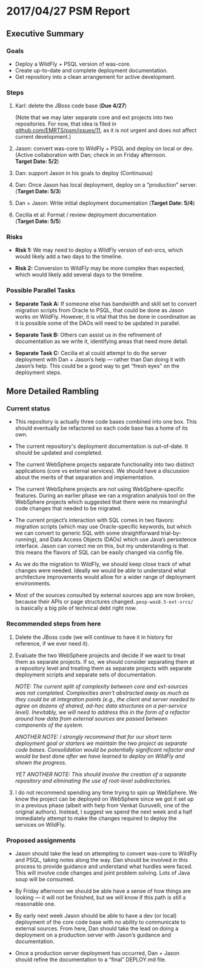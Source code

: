 # 2017/04/27 PSM Report
## Executive Summary

### Goals
- Deploy a WildFly + PSQL version of was-core.
- Create up-to-date and complete deployment documentation.
- Get repository into a clean arrangement for active development.

### Steps
1. Karl: delete the JBoss code base (**Due&nbsp;4/27**)

     (Note that we may later separate core and ext projects into two
     repositories.  For now, that idea is filed in
     [github.com/EMRTS/psm/issues/11](https://github.com/EMRTS/psm/issues/11),
     as it is not urgent and does not affect current development.)

2. Jason: convert was-core to WildFly + PSQL and deploy on local or
   dev.  (Active collaboration with Dan; check in on Friday
   afternoon.  **Target&nbsp;Date:&nbsp;5/2**)

3. Dan: support Jason in his goals to deploy (Continuous)

4. Dan: Once Jason has local deployment, deploy on a “production”
   server. (**Target&nbsp;Date:&nbsp;5/3**)

5. Dan + Jason: Write initial deployment documentation 
   (**Target&nbsp;Date:&nbsp;5/4**)

6. Cecilia et al: Format / review deployment documentation (**Target&nbsp;Date:&nbsp;5/5**)

### Risks

- **Risk 1:** We may need to deploy a WildFly version of ext-srcs,
  which would likely add a two days to the timeline.

- **Risk 2:** Conversion to WildFly may be more complex than expected,
  which would likely add several days to the timeline.

### Possible Parallel Tasks

- **Separate Task A:** If someone else has bandwidth and skill set
  to convert migration scripts from Oracle to PSQL, that could be done
  as Jason works on WildFly.  However, it is vital that this be done in
  coordination as it is possible some of the DAOs will need to be
  updated in parallel.

- **Separate Task B:** Others can assist us in the refinement of
  documentation as we write it, identifying areas that need more
  detail.

- **Separate Task C:** Cecilia et al could attempt to do the server deployment
  with Dan + Jason’s help — rather than Dan doing it with Jason’s
  help.  This could be a good way to get “fresh eyes” on the
  deployment steps.

## More Detailed Rambling

### Current status

- This repository is actually three code bases combined into one box.
  This should eventually be refactored so each code base has a home of
  its own.

- The current repository's deployment documentation is out-of-date.
  It should be updated and completed.

- The current WebSphere projects separate functionality into two
  distinct applications (core vs external services).  We should have a
  discussion about the merits of that separation and implementation.

- The current WebSphere projects are not using WebSphere-specific
  features.  During an earlier phase we ran a migration analysis tool
  on the WebSphere projects which suggested that there were no
  meaningful code changes that needed to be migrated.

- The current project’s interaction with SQL comes in two flavors:
  migration scripts (which may use Oracle-specific keywords, but which
  we can convert to generic SQL with some straightforward
  trial-by-running), and Data Access Objects (DAOs) which use Java’s
  persistence interface.  Jason can correct me on this, but my
  understanding is that this means the flavors of SQL can be easily
  changed via config file.

- As we do the migration to WildFly, we should keep close track of
  what changes were needed.  Ideally we would be able to understand
  what architecture improvements would allow for a wider range of
  deployment environments.

- Most of the sources consulted by external sources app are now
  broken, because their APIs or page structures changed.
  `pesp-was8.5-ext-srcs/` is basically a big pile of technical debt
  right now.

### Recommended steps from here

1. Delete the JBoss code (we will continue to have it in history for
   reference, if we ever need it).

2. Evaluate the two WebSphere projects and decide if we want to treat
   them as separate projects.  If so, we should consider separating
   them at a repository level and treating them as separate projects
   with separate deployment scripts and separate sets of documentation.

     _NOTE: The current split of complexity between core and
     ext-sources was not completed.  Complexities aren't abstracted
     away as much as they could be at integration points (e.g., the
     client and server needed to agree on dozens of shared, ad-hoc
     data structures on a per-service level).  Inevitably, we will
     need to address this in the form of a refactor around how data
     from external sources are passed between components of the
     system._

     _ANOTHER NOTE: I strongly recommend that for our short term
     deployment goal or starters we maintain the two project as
     separate code bases.  Consolidation would be potentially
     significant refactor and would be best done after we have learned
     to deploy on WildFly and shown the progress._

     _YET ANOTHER NOTE: This should involve the creation of a separate
     repository and eliminating the use of root-level subdirectories._

3. I do not recommend spending any time trying to spin up WebSphere.
   We know the project can be deployed on WebSphere since we got it
   set up in a previous phase (albeit with help from Venkat Guruvelli,
   one of the original authors).  Instead, I suggest we spend the next
   week and a half immediately attempt to make the changes required to
   deploy the services on WildFly.

### Proposed assignments

- Jason should take the lead on attempting to convert was-core to
  WildFly and PSQL, taking notes along the way.  Dan should be involved
  in this process to provide guidance and understand what hurdles were
  faced.  This will involve code changes and joint problem solving.
  Lots of Java soup will be consumed.

- By Friday afternoon we should be able have a sense of how things
  are looking — it will not be finished, but we will know if this path
  is still a reasonable one.

- By early next week Jason should be able to have a dev (or local)
  deployment of the core code base with no ability to communicate to
  external sources.  From here, Dan should take the lead on doing a
  deployment on a production server with Jason’s guidance and
  documentation.

- Once a production server deployment has occurred, Dan + Jason should
  refine the documentation to a “final” DEPLOY.md file.
